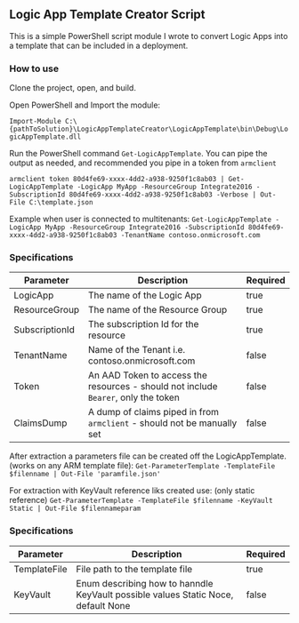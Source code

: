 ## Logic App Template Creator Script

This is a simple PowerShell script module I wrote to convert Logic Apps into a template that can be included in a deployment.  

### How to use

Clone the project, open, and build.

Open PowerShell and Import the module:

`Import-Module C:\{pathToSolution}\LogicAppTemplateCreator\LogicAppTemplate\bin\Debug\LogicAppTemplate.dll`

Run the PowerShell command `Get-LogicAppTemplate`.  You can pipe the output as needed, and recommended you pipe in a token from `armclient`

`armclient token 80d4fe69-xxxx-4dd2-a938-9250f1c8ab03 | Get-LogicAppTemplate -LogicApp MyApp -ResourceGroup Integrate2016 -SubscriptionId 80d4fe69-xxxx-4dd2-a938-9250f1c8ab03 -Verbose | Out-File C:\template.json`

Example when user is connected to multitenants:
`Get-LogicAppTemplate -LogicApp MyApp -ResourceGroup Integrate2016 -SubscriptionId 80d4fe69-xxxx-4dd2-a938-9250f1c8ab03 -TenantName contoso.onmicrosoft.com`

### Specifications

| Parameter | Description | Required |
| --------- | ---------- | -------|
| LogicApp | The name of the Logic App | true |
| ResourceGroup | The name of the Resource Group | true |
| SubscriptionId | The subscription Id for the resource | true |
| TenantName | Name of the Tenant i.e. contoso.onmicrosoft.com | false |
| Token | An AAD Token to access the resources - should not include `Bearer`, only the token | false |
| ClaimsDump | A dump of claims piped in from `armclient` - should not be manually set | false |


After extraction a parameters file can be created off the LogicAppTemplate. (works on any ARM template file):
`Get-ParameterTemplate -TemplateFile $filenname | Out-File 'paramfile.json'`

For extraction with KeyVault reference liks created use: (only static reference)
`Get-ParameterTemplate -TemplateFile $filenname -KeyVault Static | Out-File $filennameparam`

### Specifications

| Parameter | Description | Required |
| --------- | ---------- | -------|
| TemplateFile | File path to the template file | true |
| KeyVault | Enum describing how to hanndle KeyVault possible values Static Noce, default None | false |
